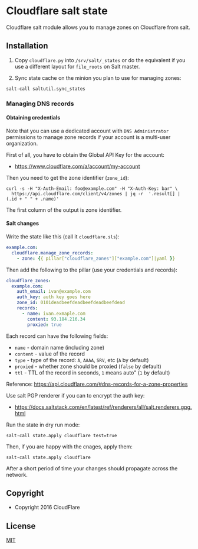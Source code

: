 # Cloudflare salt state

Cloudflare salt module allows you to manage zones on Cloudflare from salt.

## Installation

1. Copy `cloudflare.py` into `/srv/salt/_states` or do the equivalent if you
  use a different layout for `file_roots` on Salt master.

2. Sync state cache on the minion you plan to use for managing zones:

  ```
  salt-call saltutil.sync_states
  ```

### Managing DNS records

#### Obtaining credentials

Note that you can use a dedicated account with `DNS Administrator` permissions
to manage zone records if your account is a multi-user organization.

First of all, you have to obtain the Global API Key for the account:

* https://www.cloudflare.com/a/account/my-account

Then you need to get the zone identifier (`zone_id`):

```
curl -s -H "X-Auth-Email: foo@example.com" -H "X-Auth-Key: bar" \
  https://api.cloudflare.com/client/v4/zones | jq -r  '.result[] | (.id + " " + .name)'
```

The first column of the output is zone identifier.

#### Salt changes

Write the state like this (call it `cloudflare.sls`):

```yaml
example.com:
  cloudflare.manage_zone_records:
    - zone: {{ pillar["cloudflare_zones"]["example.com"]|yaml }}
```

Then add the following to the pillar (use your credentials and records):

```yaml
cloudflare_zones:
  example.com:
    auth_email: ivan@example.com
    auth_key: auth key goes here
    zone_id: 0101deadbeefdeadbeefdeadbeefdead
    records:
      - name: ivan.exmaple.com
        content: 93.184.216.34
        proxied: true
```

Each record can have the following fields:

* `name`    - domain name (including zone)
* `content` - value of the record
* `type`    - type of the record: `A`, `AAAA`, `SRV`, etc (`A` by default)
* `proxied` - whether zone should be proxied (`false` by default)
* `ttl`     - TTL of the record in seconds, `1` means auto" (`1` by default)

Reference: https://api.cloudflare.com/#dns-records-for-a-zone-properties

Use salt PGP renderer if you can to encrypt the auth key:

* https://docs.saltstack.com/en/latest/ref/renderers/all/salt.renderers.gpg.html

Run the state in dry run mode:

```
salt-call state.apply cloudflare test=true
```

Then, if you are happy with the cnages, apply them:

```
salt-call state.apply cloudflare
```

After a short period of time your changes should propagate across the network.

## Copyright

* Copyright 2016 CloudFlare

## License

[MIT](LICENSE)
